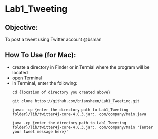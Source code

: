 # Lab1_Tweeting

## Objective:  

To post a tweet using Twitter account @bsman

## How To Use (for Mac):
  - create a directory in Finder or in Termial where the program will be located
  - open Terminal 
  - in Terminal, enter the following:
    ```
    cd {location of directory you created above}
    ```
    ```
    git clone https://github.com/briansheen/Lab1_Tweeting.git
    ```
    ```
    javac -cp {enter the directory path to Lab1_Tweeting folder}/lib/twitter4j-core-4.0.3.jar:. com/company/Main.java
    ```
    ```
    java -cp {enter the directory path to Lab1_Tweeting folder}/lib/twitter4j-core-4.0.3.jar:. com/company/Main '{enter your tweet message here}'
    ```

